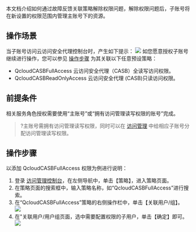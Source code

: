 本文档介绍如何通过故障反馈关联策略解除权限问题，解除权限问题后，子账号将在新设置的权限范围内管理主账号下的资源。
## 操作场景
当子账号访问云访问安全代理控制台时，产生如下提示：
![](https://main.qcloudimg.com/raw/2cd74bcc59a6686128c9b7723a36eec0.png)
如您愿意授权子账号继续进行操作，您可以参见 [操作步骤](#step) 为其关联以下任意预设策略：
- QcloudCASBFullAccess 云访问安全代理（CASB）全读写访问权限。
- QcloudCASBReadOnlyAccess 云访问安全代理 (CASB)只读访问权限。

## 前提条件
相关服务角色授权需要使用“主账号”或“拥有访问管理读写权限的账号”完成。
>?主账号需拥有访问管理读写权限，同时可以在 [访问管理](https://console.cloud.tencent.com/cam/policy) 中给相应子账号分配访问管理读写权限。

<span id="step"></span>
## 操作步骤
以添加 QcloudCASBFullAccess 权限为例进行说明：
1. 登录 [访问管理控制台](https://console.cloud.tencent.com/cam/policy)，在左侧导航中，单击【策略】，进入策略页面。
2. 在策略页面的搜索框中，输入策略名称，如“QcloudCASBFullAccess”进行搜索。
3. 在“QcloudCASBFullAccess”策略的右侧操作栏中，单击【关联用户/组】。
![](https://main.qcloudimg.com/raw/fdb467d66a660772a75f0caedb176233.png)
4. 在"关联用户/用户组页面，选中需要配置权限的子用户，单击【确定】即可。
![](https://main.qcloudimg.com/raw/4717d0137e1fd3d1df0ac21293f314ba.png)

